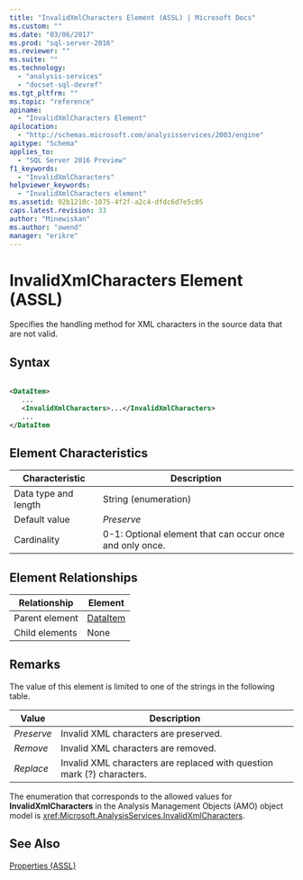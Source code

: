 ```yaml
---
title: "InvalidXmlCharacters Element (ASSL) | Microsoft Docs"
ms.custom: ""
ms.date: "03/06/2017"
ms.prod: "sql-server-2016"
ms.reviewer: ""
ms.suite: ""
ms.technology: 
  - "analysis-services"
  - "docset-sql-devref"
ms.tgt_pltfrm: ""
ms.topic: "reference"
apiname: 
  - "InvalidXmlCharacters Element"
apilocation: 
  - "http://schemas.microsoft.com/analysisservices/2003/engine"
apitype: "Schema"
applies_to: 
  - "SQL Server 2016 Preview"
f1_keywords: 
  - "InvalidXmlCharacters"
helpviewer_keywords: 
  - "InvalidXmlCharacters element"
ms.assetid: 92b1210c-1075-4f2f-a2c4-dfdc6d7e5c05
caps.latest.revision: 33
author: "Minewiskan"
ms.author: "owend"
manager: "erikre"
---
```

# InvalidXmlCharacters Element (ASSL)
  Specifies the handling method for XML characters in the source data that are not valid.  
  
## Syntax  
  
```xml  
  
<DataItem>  
   ...  
   <InvalidXmlCharacters>...</InvalidXmlCharacters>  
   ...  
</DataItem  
```  
  
## Element Characteristics  
  
|Characteristic|Description|  
|--------------------|-----------------|  
|Data type and length|String (enumeration)|  
|Default value|*Preserve*|  
|Cardinality|0-1: Optional element that can occur once and only once.|  
  
## Element Relationships  
  
|Relationship|Element|  
|------------------|-------------|  
|Parent element|[DataItem](../../../analysis-services/scripting/data-type/dataitem-data-type-assl.md)|  
|Child elements|None|  
  
## Remarks  
 The value of this element is limited to one of the strings in the following table.  
  
|Value|Description|  
|-----------|-----------------|  
|*Preserve*|Invalid XML characters are preserved.|  
|*Remove*|Invalid XML characters are removed.|  
|*Replace*|Invalid XML characters are replaced with question mark (?) characters.|  
  
 The enumeration that corresponds to the allowed values for **InvalidXmlCharacters** in the Analysis Management Objects (AMO) object model is <xref:Microsoft.AnalysisServices.InvalidXmlCharacters>.  
  
## See Also  
 [Properties &#40;ASSL&#41;](../../../analysis-services/scripting/properties/properties-assl.md)  
  
  